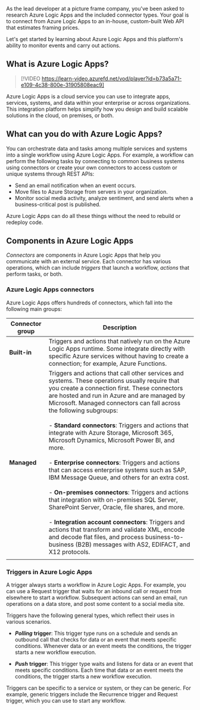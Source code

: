 As the lead developer at a picture frame company, you've been asked to research Azure Logic Apps and the included connector types. Your goal is to connect from Azure Logic Apps to an in-house, custom-built Web API that estimates framing prices.

Let's get started by learning about Azure Logic Apps and this platform's ability to monitor events and carry out actions.

## What is Azure Logic Apps?

> [!VIDEO https://learn-video.azurefd.net/vod/player?id=b73a5a71-e109-4c38-800e-31905808eac9]

Azure Logic Apps is a cloud service you can use to integrate apps, services, systems, and data within your enterprise or across organizations. This integration platform helps simplify how you design and build scalable solutions in the cloud, on premises, or both.

## What can you do with Azure Logic Apps?

You can orchestrate data and tasks among multiple services and systems into a single workflow using Azure Logic Apps. For example, a workflow can perform the following tasks by connecting to common business systems using connectors or create your own connectors to access custom or unique systems through REST APIs:

- Send an email notification when an event occurs.
- Move files to Azure Storage from servers in your organization.
- Monitor social media activity, analyze sentiment, and send alerts when a business-critical post is published.

Azure Logic Apps can do all these things without the need to rebuild or redeploy code.

## Components in Azure Logic Apps

*Connectors* are components in Azure Logic Apps that help you communicate with an external service. Each connector has various operations, which can include *triggers* that launch a workflow, *actions* that perform tasks, or both.

### Azure Logic Apps connectors

Azure Logic Apps offers hundreds of connectors, which fall into the following main groups:

| Connector group | Description |
|-----------------|-------------|
| **Built-in** | Triggers and actions that natively run on the Azure Logic Apps runtime. Some integrate directly with specific Azure services without having to create a connection; for example, Azure Functions. |
| **Managed** | Triggers and actions that call other services and systems. These operations usually require that you create a connection first. These connectors are hosted and run in Azure and are managed by Microsoft. Managed connectors can fall across the following subgroups: <br><br>- **Standard connectors**: Triggers and actions that integrate with Azure Storage, Microsoft 365, Microsoft Dynamics, Microsoft Power BI, and more. <br><br>- **Enterprise connectors**: Triggers and actions that can access enterprise systems such as SAP, IBM Message Queue, and others for an extra cost. <br><br>- **On-premises connectors**: Triggers and actions that integration with on-premises SQL Server, SharePoint Server, Oracle, file shares, and more. <br><br>- **Integration account connectors**: Triggers and actions that transform and validate XML, encode and decode flat files, and process business-to-business (B2B) messages with AS2, EDIFACT, and X12 protocols. |
|||

### Triggers in Azure Logic Apps

A trigger always starts a workflow in Azure Logic Apps. For example, you can use a Request trigger that waits for an inbound call or request from elsewhere to start a workflow. Subsequent actions can send an email, run operations on a data store, and post some content to a social media site.

Triggers have the following general types, which reflect their uses in various scenarios.

- ***Polling*** **trigger**: This trigger type runs on a schedule and sends an outbound call that checks for data or an event that meets specific conditions. Whenever data or an event meets the conditions, the trigger starts a new workflow execution.

- ***Push*** **trigger**: This trigger type waits and listens for data or an event that meets specific conditions. Each time that data or an event meets the conditions, the trigger starts a new workflow execution.

Triggers can be specific to a service or system, or they can be generic. For example, generic triggers include the Recurrence trigger and Request trigger, which you can use to start any workflow.
